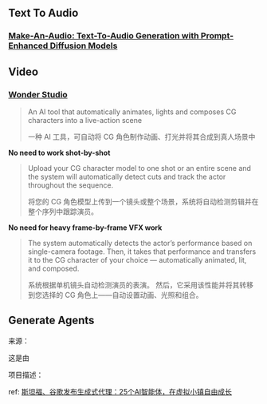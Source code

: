 ## Text To Audio

### [Make-An-Audio: Text-To-Audio Generation with Prompt-Enhanced Diffusion Models](https://text-to-audio.github.io/)

## Video

### [Wonder Studio](https://wonderdynamics.com/)

> An AI tool that automatically animates, lights and composes CG characters into a live-action scene
> 
> 一种 AI 工具，可自动将 CG 角色制作动画、打光并将其合成到真人场景中
>

**No need to work shot-by-shot**

> Upload your CG character model to one shot or an entire scene and the system will automatically detect cuts and track the actor throughout the sequence.
>
> 将您的 CG 角色模型上传到一个镜头或整个场景，系统将自动检测剪辑并在整个序列中跟踪演员。
>

**No need for heavy frame-by-frame VFX work** 

> The system automatically detects the actor’s performance based on single-camera footage. Then, it takes that performance and transfers it to the CG character of your choice — automatically animated, lit, and composed.
>
> 系统根据单机镜头自动检测演员的表演。 然后，它采用该性能并将其转移到您选择的 CG 角色上——自动设置动画、光照和组合。


## Generate Agents

来源：

这是由

项目描述：

ref: [斯坦福、谷歌发布生成式代理：25个AI智能体，在虚拟小镇自由成长](https://swarma.org/?p=41769)


